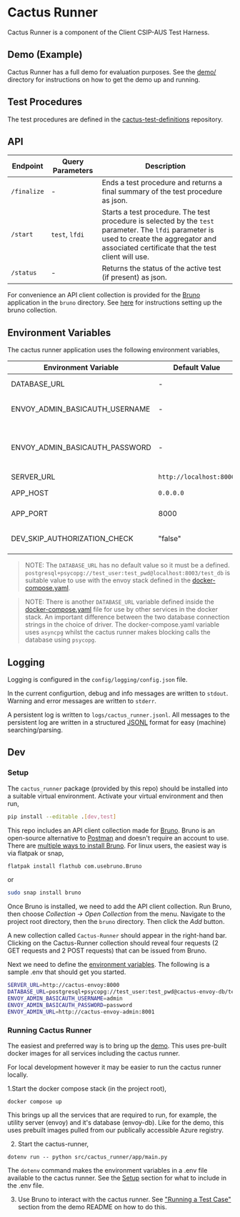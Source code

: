 # Cactus Runner

Cactus Runner is a component of the Client CSIP-AUS Test Harness.

## Demo (Example)

Cactus Runner has a full demo for evaluation purposes. See the [demo/](demo/README.md) directory for instructions on how to get the demo up and running.

## Test Procedures

The test procedures are defined in the [cactus-test-definitions](https://github.com/bsgip/cactus-test-definitions) repository.

## API

| Endpoint | Query Parameters | Description |
| --- | --- | --- |
| `/finalize` | - | Ends a test procedure and returns a final summary of the test procedure as json. |
| `/start` | `test`, `lfdi` | Starts a test procedure. The test procedure is selected by the `test` parameter. The `lfdi` parameter is used to create the aggregator and associated certificate that the test client will use. |
| `/status` | - | Returns the status of the active test (if present) as json. |

For convenience an API client collection is provided for the [Bruno](https://www.usebruno.com/) application in the `bruno` directory.  See [here](#setup) for instructions setting up the bruno collection.

## Environment Variables

The cactus runner application uses the following environment variables,

| Environment Variable | Default Value | Description |
| --- | --- | --- |
| DATABASE_URL | - | The database connection string of an envoy database. |
| ENVOY_ADMIN_BASICAUTH_USERNAME | - | Username used for HTTP Basic Authentication when accessing the envoy-admin API.  |
| ENVOY_ADMIN_BASICAUTH_PASSWORD | - | Password used for HTTP Basic Authentication when accessing the envoy-admin API. Must be used in conjunction with ENVOY_ADMIN_BASICAUTH_USERNAME. |
| SERVER_URL | `http://localhost:8000` | The URL of an envoy server. |
| APP_HOST | `0.0.0.0` | The host IP of the cactus runner application. |
| APP_PORT | 8000 | The port the cactus runner application listens on. |
| DEV_SKIP_AUTHORIZATION_CHECK | "false" | If True ("true", "1", "t") no check is made that the forwarded certificate is valid. Intended for dev purposes only. |

> NOTE:
> The `DATABASE_URL` has no default value so it must be a defined. `postgresql+psycopg://test_user:test_pwd@localhost:8003/test_db` is suitable value to use with the envoy stack defined in the [docker-compose.yaml](https://github.com/bsgip/cactus-runner/blob/main/docker-compose.yaml).

> NOTE:
> There is another `DATABASE_URL` variable defined inside the [docker-compose.yaml](https://github.com/bsgip/cactus-runner/blob/main/docker-compose.yaml) file for use by other services in the docker stack. An important difference between the two database connection strings in the choice of driver. The docker-compose.yaml variable uses `asyncpg` whilst the cactus runner makes blocking calls the database using `psycopg`.

## Logging

Logging is configured in the `config/logging/config.json` file.

In the current configurtion, debug and info messages are written to `stdout`. Warning and error messages are written to `stderr`.

A persistent log is written to `logs/cactus_runner.jsonl`. All messages to the persistent log are written in a structured [JSONL](https://jsonlines.org/) format for easy (machine) searching/parsing.

## Dev

### Setup

The `cactus_runner` package (provided by this repo) should be installed into a suitable virtual environment. Activate your virtual environment and then run,

```sh
pip install --editable .[dev,test]
```

This repo includes an API client collection made for [Bruno](https://www.usebruno.com/). Bruno is an open-source alternative to [Postman](https://www.postman.com/) and doesn't require an account to use. There are [multiple ways to install Bruno](https://www.usebruno.com/downloads). For linux users, the easiest way is via flatpak or snap,

```sh
flatpak install flathub com.usebruno.Bruno
```

or

```sh
sudo snap install bruno
```

Once Bruno is installed, we need to add the API client collection. Run Bruno, then choose *Collection → Open Collection* from the menu. Navigate to the project root directory, then the `bruno` directory. Then click the *Add* button.

A new collection called `Cactus-Runner` should appear in the right-hand bar. Clicking on the Cactus-Runner collection should reveal four requests (2 GET requests and 2 POST requests) that can be issued from Bruno.

Next we need to define the [environment variables](#environment-variables). The following is a sample .env that should get you started.

```sh
SERVER_URL=http://cactus-envoy:8000
DATABASE_URL=postgresql+psycopg://test_user:test_pwd@cactus-envoy-db/test_db
ENVOY_ADMIN_BASICAUTH_USERNAME=admin
ENVOY_ADMIN_BASICAUTH_PASSWORD=password
ENVOY_ADMIN_URL=http://cactus-envoy-admin:8001
```

### Running Cactus Runner

The easiest and preferred way is to bring up the [demo](/demo/README.md). This uses pre-built docker images for all services including the cactus runner.

For local development however it may be easier to run the cactus runner locally.

1.Start the docker compose stack (in the project root),

```
docker compose up
```

This brings up all the services that are required to run, for example, the utility server (envoy) and it's database (envoy-db). Like for the demo, this uses prebuilt images pulled from our publically accessible Azure registry.

2. Start the cactus-runner,

```
dotenv run -- python src/cactus_runner/app/main.py
```

The `dotenv` command makes the environment variables in a .env file available to the cactus runner. See the [Setup](#setup) section for what to include in the .env file. 

3. Use Bruno to interact with the cactus runner. See ["Running a Test Case"](demo/README.md) section from the demo README on how to do this.

